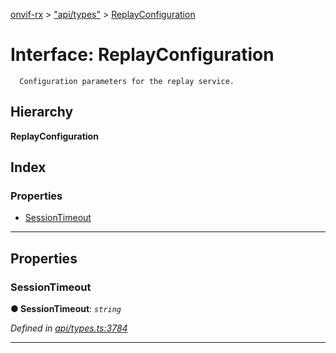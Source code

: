 [onvif-rx](../README.md) > ["api/types"](../modules/_api_types_.md) > [ReplayConfiguration](../interfaces/_api_types_.replayconfiguration.md)

# Interface: ReplayConfiguration

```
  Configuration parameters for the replay service.
```

## Hierarchy

**ReplayConfiguration**

## Index

### Properties

* [SessionTimeout](_api_types_.replayconfiguration.md#sessiontimeout)

---

## Properties

<a id="sessiontimeout"></a>

###  SessionTimeout

**● SessionTimeout**: *`string`*

*Defined in [api/types.ts:3784](https://github.com/patrickmichalina/onvif-rx/blob/d62cee9/src/api/types.ts#L3784)*

___

